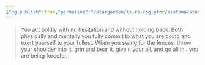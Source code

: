 ```yaml
---
{"dg-publish":true,"permalink":"/stargarden/li-re-rpg-ptbr/sistema/stats/abordagens/forceful/","created":"2025-01-11T01:25:55.926-03:00","updated":"2025-01-12T02:32:45.491-03:00"}
---
```



> You act boldly with no hesitation and without holding back. Both physically and mentally you fully commit to what you are doing and exert yourself to your fullest. When you swing for the fences, throw your shoulder into it, grin and bear it, give it your all, and go all in...you are being forceful.